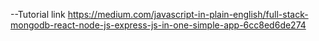 --Tutorial link
https://medium.com/javascript-in-plain-english/full-stack-mongodb-react-node-js-express-js-in-one-simple-app-6cc8ed6de274